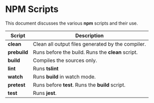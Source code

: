 # NPM Scripts

This document discusses the various **npm** scripts and their use.

| Script | Description |
| ------ | ----------- |
| **clean** | Clean all output files generated by the compiler. |
| **prebuild** | Runs before the build. Runs the **clean** script. |
| **build** | Compiles the sources only. |
| **lint** | Runs **tslint** |
| **watch** | Runs **build** in watch mode. |
| **pretest** | Runs before **test**. Runs the **build** script. |
| **test** | Runs **jest**. |
